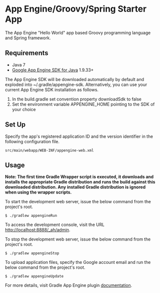 # App Engine/Groovy/Spring Starter App

The App Engine "Hello World" app based Groovy programming language and Spring framework.

## Requirements

- Java 7
- [Google App Engine SDK for Java](https://cloud.google.com/appengine/downloads) 1.9.33+

The App Engine SDK will be downloaded automatically by default and exploded into ~/.gradle/appengine-sdk. Alternatively,
you can use your current App Engine SDK installation as follows.

1. In the build.gradle set convention property downloadSdk to false
2. Set the environment variable APPENGINE_HOME pointing to the SDK of your choice

## Set Up

Specify the app's registered application ID and the version identifier in the following configuration file.

    src/main/webapp/WEB-INF/appengine-web.xml

## Usage

**Note: The first time Gradle Wrapper script is executed, it downloads and installs the appropriate Gradle distribution
and runs the build against this downloaded distribution. Any installed Gradle distribution is ignored when using the
wrapper scripts.**

To start the development web server, issue the below command from the project's root.

    $ ./gradlew appengineRun

To access the development console, visit the URL [http://localhost:8888/_ah/admin](http://localhost:8888/_ah/admin).

To stop the development web server, issue the below command from the project's root.

    $ ./gradlew appengineStop

To upload application files, specify the Google account email and run the below command from the project's root.

    $ ./gradlew appengineUpdate

For more details, visit Gradle App Engine plugin [documentation](https://github.com/GoogleCloudPlatform/gradle-appengine-plugin).